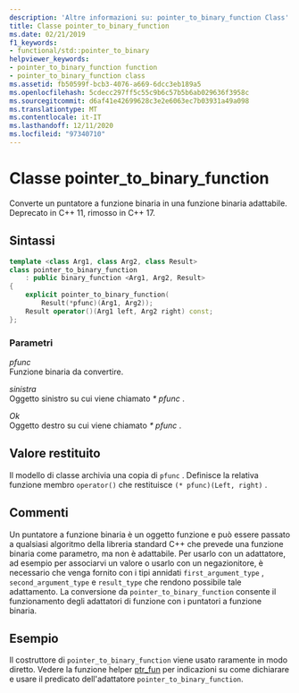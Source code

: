 ```yaml
---
description: 'Altre informazioni su: pointer_to_binary_function Class'
title: Classe pointer_to_binary_function
ms.date: 02/21/2019
f1_keywords:
- functional/std::pointer_to_binary
helpviewer_keywords:
- pointer_to_binary_function function
- pointer_to_binary_function class
ms.assetid: fb50599f-bcb3-4076-a669-6dcc3eb189a5
ms.openlocfilehash: 5cdecc297ff5c55c9b6c57b5b6ab029636f3958c
ms.sourcegitcommit: d6af41e42699628c3e2e6063ec7b03931a49a098
ms.translationtype: MT
ms.contentlocale: it-IT
ms.lasthandoff: 12/11/2020
ms.locfileid: "97340710"
---
```

# <a name="pointer_to_binary_function-class"></a>Classe pointer_to_binary_function

Converte un puntatore a funzione binaria in una funzione binaria adattabile. Deprecato in C++ 11, rimosso in C++ 17.

## <a name="syntax"></a>Sintassi

```cpp
template <class Arg1, class Arg2, class Result>
class pointer_to_binary_function
    : public binary_function <Arg1, Arg2, Result>
{
    explicit pointer_to_binary_function(
        Result(*pfunc)(Arg1, Arg2));
    Result operator()(Arg1 left, Arg2 right) const;
};
```

### <a name="parameters"></a>Parametri

*pfunc*\
Funzione binaria da convertire.

*sinistra*\
Oggetto sinistro su cui viene chiamato *\* pfunc* .

*Ok*\
Oggetto destro su cui viene chiamato *\* pfunc* .

## <a name="return-value"></a>Valore restituito

Il modello di classe archivia una copia di `pfunc` . Definisce la relativa funzione membro `operator()` che restituisce `(* pfunc)(Left, right)` .

## <a name="remarks"></a>Commenti

Un puntatore a funzione binaria è un oggetto funzione e può essere passato a qualsiasi algoritmo della libreria standard C++ che prevede una funzione binaria come parametro, ma non è adattabile. Per usarlo con un adattatore, ad esempio per associarvi un valore o usarlo con un negazionitore, è necessario che venga fornito con i tipi annidati `first_argument_type` , `second_argument_type` e `result_type` che rendono possibile tale adattamento. La conversione da `pointer_to_binary_function` consente il funzionamento degli adattatori di funzione con i puntatori a funzione binaria.

## <a name="example"></a>Esempio

Il costruttore di `pointer_to_binary_function` viene usato raramente in modo diretto. Vedere la funzione helper [ptr_fun](../standard-library/functional-functions.md#ptr_fun) per indicazioni su come dichiarare e usare il predicato dell'adattatore `pointer_to_binary_function`.
